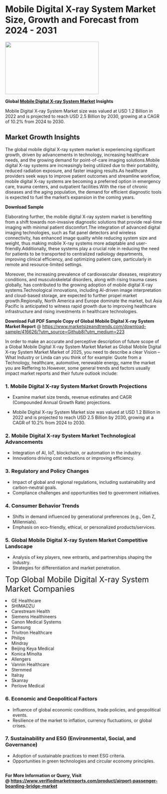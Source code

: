 <H1>Mobile Digital X-ray System Market Size, Growth and Forecast from 2024 - 2031</H1><img class="aligncenter size-medium wp-image-584254" src="https://thirdeyenews.in/wp-content/uploads/2024/09/Global-Market-Research-300x168.jpeg" alt="" width="300" height="168" /><p><strong>Global&nbsp;<a href="https://www.marketsizeandtrends.com/download-sample/416626/?utm_source=Github8j?utm_medium=223">Mobile Digital X-ray System Market</a> Insights</strong></p><p>Mobile Digital X-ray System Market size was valued at USD 1.2 Billion in 2022 and is projected to reach USD 2.5 Billion by 2030, growing at a CAGR of 10.2% from 2024 to 2030.</p><p><h2>Market Growth Insights</h2> <p>The global mobile digital X-ray system market is experiencing significant growth, driven by advancements in technology, increasing healthcare needs, and the growing demand for point-of-care imaging solutions.Mobile digital X-ray systems are increasingly being utilized due to their portability, reduced radiation exposure, and faster imaging results.As healthcare providers seek ways to improve patient outcomes and streamline workflow, mobile digital X-ray systems are becoming a preferred option in emergency care, trauma centers, and outpatient facilities.With the rise of chronic diseases and the aging population, the demand for efficient diagnostic tools is expected to fuel the market’s expansion in the coming years.</p> <p><strong>Download Sample</strong></p> <p>Elaborating further, the mobile digital X-ray system market is benefiting from a shift towards non-invasive diagnostic solutions that provide real-time imaging with minimal patient discomfort.The integration of advanced digital imaging technologies, such as flat panel detectors and wireless connectivity, has enhanced image quality while reducing system size and weight, thus making mobile X-ray systems more adaptable and user-friendly.Additionally, these systems play a crucial role in reducing the need for patients to be transported to centralized radiology departments, improving clinical efficiency, and optimizing patient care, particularly in remote and resource-limited settings.</p> <p>Moreover, the increasing prevalence of cardiovascular diseases, respiratory conditions, and musculoskeletal disorders, along with rising trauma cases globally, has contributed to the growing adoption of mobile digital X-ray systems.Technological innovations, including AI-driven image interpretation and cloud-based storage, are expected to further propel market growth.Regionally, North America and Europe dominate the market, but Asia Pacific is anticipated to witness rapid growth due to improving healthcare infrastructure and rising investments in healthcare technologies.</p> <p><span class=""><strong>Download Full PDF Sample Copy of Global Mobile Digital X-ray System Market Report</strong> @ <a href="https://www.marketsizeandtrends.com/download-sample/416626/?utm_source=Github8j?utm_medium=223" target="_blank">https://www.marketsizeandtrends.com/download-sample/416626/?utm_source=Github8j?utm_medium=223</a></span></p><p>In order to make an accurate and perceptive description of future scope of a Global&nbsp;Mobile Digital X-ray System Market Market as Global&nbsp;Mobile Digital X-ray System Market Market of 2025, you need to describe a clear Vision &ndash; What Industry or Linda can you think of for example: Quote from a Technology, healthcare, automotive, renewable energy, name the market you are Reffering to.However, some general trends and factors usually impact market reports and their future outlook include:</p><h3>1.&nbsp;<strong>Mobile Digital X-ray System Market Growth Projections</strong></h3><ul><li>Examine market size trends, revenue estimates and CAGR (Compounded Annual Growth Rate) projections.</li><li><p>Mobile Digital X-ray System Market size was valued at USD 1.2 Billion in 2022 and is projected to reach USD 2.5 Billion by 2030, growing at a CAGR of 10.2% from 2024 to 2030.</p></li></ul><h3>2.&nbsp;<strong>Mobile Digital X-ray System Market Technological Advancements</strong></h3><ul><li>Integration of AI, IoT, blockchain, or automation in the industry.</li><li>Innovations driving cost reductions or improving efficiency.</li></ul><h3>3.&nbsp;<strong>Regulatory and Policy Changes</strong></h3><ul><li>Impact of global and regional regulations, including sustainability and carbon-neutral goals.</li><li>Compliance challenges and opportunities tied to government initiatives.</li></ul><h3>4.&nbsp;<strong>Consumer Behavior Trends</strong></h3><ul><li>Shifts in demand influenced by generational preferences (e.g., Gen Z, Millennials).</li><li>Emphasis on eco-friendly, ethical, or personalized products/services.</li></ul><h3>5.&nbsp;<strong>Global Mobile Digital X-ray System Market Competitive Landscape</strong></h3><ul><li>Analysis of key players, new entrants, and partnerships shaping the industry.</li><li>Strategies for differentiation and market penetration.</li></ul><p data-pm-slice="1 1 []"><span style="color: inherit; font-family: inherit; font-size: 25px;">Top Global Mobile Digital X-ray System Market Companies</span></p><div class="" data-test-id=""><p><li>GE Healthcare</li><li> SHIMADZU</li><li> Carestream Health</li><li> Siemens Healthineers</li><li> Canon Medical Systems</li><li> Samsung</li><li> Trivitron Healthcare</li><li> Philips</li><li> Mindray</li><li> Beijing Keya Medical</li><li> Konica Minolta</li><li> Allengers</li><li> Vannin Healthcare</li><li> Sternmed</li><li> Italray</li><li> Skanray</li><li> Perlove Medical</li></p></div><h3>6.&nbsp;<strong>Economic and Geopolitical Factors</strong></h3><ul><li>Influence of global economic conditions, trade policies, and geopolitical events.</li><li>Resilience of the market to inflation, currency fluctuations, or global crises.</li></ul><h3>7.&nbsp;<strong>Sustainability and ESG (Environmental, Social, and Governance)</strong></h3><ul><li>Adoption of sustainable practices to meet ESG criteria.</li><li>Opportunities in green technologies and circular economy principles.</li></ul><h2><strong style="font-size: 14px;">For More Information or Query, Visit @&nbsp;</strong><a style="background-color: #ffffff; font-size: 14px;" href="https://www.marketsizeandtrends.com/report/mobile-digital-x-ray-system-market/" target="_blank">https://www.verifiedmarketreports.com/product/airport-passenger-boarding-bridge-market</a></h2>